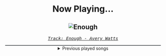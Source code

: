 <div align="center"> 
<h1>Now Playing...</h1>

![Enough](https://i.scdn.co/image/ab67616d00001e0220541aed3004f46535ac64a8)
--
_<samp><a href="https://open.spotify.com/track/5X3ldunm7N84p28od4hzdE">Track: Enough - Avery Watts</a></samp>_

<div style="border: 1px #4B5054 solid"></div>
<details>
  <summary>
    Previous played songs
  </summary>
  <table>
    <thead>
      <tr>
        <th>
          Artist
        </th>
        <th>
          Song
        </th>
        <th>
          Link
        </th>
      </tr>
    </thead>
    <tbody>
      <tr><td>Avery Watts</td><td>Enough</td><td><a href="https://open.spotify.com/track/5X3ldunm7N84p28od4hzdE">https://open.spotify.com/track/5X3ldunm7N84p28od4hzdE</a></td></tr><tr><td>The Plot In You</td><td>Divide</td><td><a href="https://open.spotify.com/track/2ciYYljvXw3vJdWi6hkEfS">https://open.spotify.com/track/2ciYYljvXw3vJdWi6hkEfS</a></td></tr><tr><td>Roy Jones Jr.</td><td>Can't Be Touched (feat. Mr. Magic & Trouble)</td><td><a href="https://open.spotify.com/track/3zmduBNsQ6BPDTZAkXzG5K">https://open.spotify.com/track/3zmduBNsQ6BPDTZAkXzG5K</a></td></tr><tr><td>Avery Watts</td><td>A Cut Above</td><td><a href="https://open.spotify.com/track/7rG01lQ8GlDPN4hBqb9SKu">https://open.spotify.com/track/7rG01lQ8GlDPN4hBqb9SKu</a></td></tr><tr><td>Amaranthe</td><td>Find Life</td><td><a href="https://open.spotify.com/track/0GJfvZyqNIzNC47NZh5O5u">https://open.spotify.com/track/0GJfvZyqNIzNC47NZh5O5u</a></td></tr><tr><td>Crossfade</td><td>The Deep End</td><td><a href="https://open.spotify.com/track/0UZhP6BBkksOGmJ3hAABRD">https://open.spotify.com/track/0UZhP6BBkksOGmJ3hAABRD</a></td></tr><tr><td>Halocene</td><td>Unholy</td><td><a href="https://open.spotify.com/track/2UpTMomuMRLktikLrPFSYw">https://open.spotify.com/track/2UpTMomuMRLktikLrPFSYw</a></td></tr><tr><td>Memphis May Fire</td><td>Your Turn</td><td><a href="https://open.spotify.com/track/3lbSzmDQJNQBxxVtXk0bR8">https://open.spotify.com/track/3lbSzmDQJNQBxxVtXk0bR8</a></td></tr><tr><td>Falling In Reverse</td><td>Voices In My Head</td><td><a href="https://open.spotify.com/track/5XUuldRjPXcP5QxyEN4IXT">https://open.spotify.com/track/5XUuldRjPXcP5QxyEN4IXT</a></td></tr><tr><td>Shiro SAGISU</td><td>Hundred Years War</td><td><a href="https://open.spotify.com/track/1gIqrFYCS3JjFHWfi8dQzg">https://open.spotify.com/track/1gIqrFYCS3JjFHWfi8dQzg</a></td></tr><tr><td>Shiro SAGISU</td><td>quincy's craft</td><td><a href="https://open.spotify.com/track/0tnqNundeaHkwHWFegIUDu">https://open.spotify.com/track/0tnqNundeaHkwHWFegIUDu</a></td></tr><tr><td>Shiro SAGISU</td><td>"Cometh the hour" Pt. B_Opus1</td><td><a href="https://open.spotify.com/track/4SitPGJUcmkuvBXck3dHC5">https://open.spotify.com/track/4SitPGJUcmkuvBXck3dHC5</a></td></tr><tr><td>Shiro SAGISU</td><td>"Lucifers Dance" Pt. C_Opus1</td><td><a href="https://open.spotify.com/track/38Xuwj65wMbRQ1o9vod1vc">https://open.spotify.com/track/38Xuwj65wMbRQ1o9vod1vc</a></td></tr><tr><td>Shiro SAGISU</td><td>"Cometh the hour" Pt. A_Opus1</td><td><a href="https://open.spotify.com/track/57NqUiUOWob9xchfsTyHm0">https://open.spotify.com/track/57NqUiUOWob9xchfsTyHm0</a></td></tr><tr><td>Shiro SAGISU</td><td>Treachery</td><td><a href="https://open.spotify.com/track/6a7su3dkJJXidSuFiowJC2">https://open.spotify.com/track/6a7su3dkJJXidSuFiowJC2</a></td></tr><tr><td>Electric Callboy</td><td>Everytime We Touch - TEKKNO Version</td><td><a href="https://open.spotify.com/track/1RQ50jZIxLYHd09bGo5jWk">https://open.spotify.com/track/1RQ50jZIxLYHd09bGo5jWk</a></td></tr><tr><td>Dear Agony</td><td>Everything I Did Then</td><td><a href="https://open.spotify.com/track/4laB2AexKHi1ZYNVye8n7s">https://open.spotify.com/track/4laB2AexKHi1ZYNVye8n7s</a></td></tr><tr><td>Jeris Johnson</td><td>Battling My Demons</td><td><a href="https://open.spotify.com/track/0OuvMbIdvi9d2Ucsk1poS0">https://open.spotify.com/track/0OuvMbIdvi9d2Ucsk1poS0</a></td></tr><tr><td>Jeris Johnson</td><td>damn!</td><td><a href="https://open.spotify.com/track/4JuYtPKJJk0HobzktzN4Qg">https://open.spotify.com/track/4JuYtPKJJk0HobzktzN4Qg</a></td></tr><tr><td>Papa Roach</td><td>Last Resort (Reloaded)</td><td><a href="https://open.spotify.com/track/52KlXDEkCkgZxuMjSqzY4L">https://open.spotify.com/track/52KlXDEkCkgZxuMjSqzY4L</a></td></tr>
    </tbody>
  </table>
</details>

</div>
